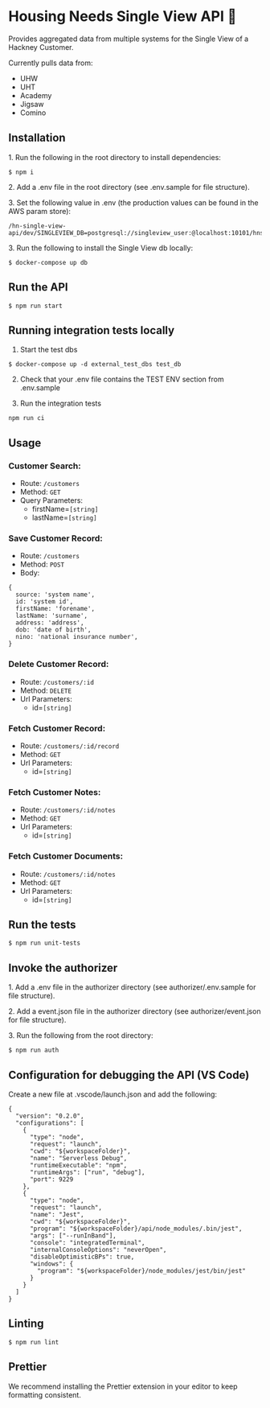 # Housing Needs Single View API :mag_right:

Provides aggregated data from multiple systems for the Single View of a Hackney Customer.

Currently pulls data from:

- UHW
- UHT
- Academy
- Jigsaw
- Comino

## Installation

1\. Run the following in the root directory to install dependencies:

```
$ npm i
```

2\. Add a .env file in the root directory (see .env.sample for file structure).

3\. Set the following value in .env (the production values can be found in the AWS param store):

```
/hn-single-view-api/dev/SINGLEVIEW_DB=postgresql://singleview_user:@localhost:10101/hnsingleview
```

3\. Run the following to install the Single View db locally:

```
$ docker-compose up db
```

## Run the API

```
$ npm run start
```

## Running integration tests locally

1. Start the test dbs

```
$ docker-compose up -d external_test_dbs test_db
```

2. Check that your .env file contains the TEST ENV section from .env.sample

3. Run the integration tests

```
npm run ci
```

## Usage

### Customer Search:

- Route: `/customers`
- Method: `GET`
- Query Parameters:
  - firstName=`[string]`
  - lastName=`[string]`

### Save Customer Record:

- Route: `/customers`
- Method: `POST`
- Body:

```
{
  source: 'system name',
  id: 'system id',
  firstName: 'forename',
  lastName: 'surname',
  address: 'address',
  dob: 'date of birth',
  nino: 'national insurance number',
}
```

### Delete Customer Record:

- Route: `/customers/:id`
- Method: `DELETE`
- Url Parameters:
  - id=`[string]`

### Fetch Customer Record:

- Route: `/customers/:id/record`
- Method: `GET`
- Url Parameters:
  - id=`[string]`

### Fetch Customer Notes:

- Route: `/customers/:id/notes`
- Method: `GET`
- Url Parameters:
  - id=`[string]`

### Fetch Customer Documents:

- Route: `/customers/:id/notes`
- Method: `GET`
- Url Parameters:
  - id=`[string]`

## Run the tests

```
$ npm run unit-tests
```

## Invoke the authorizer

1\. Add a .env file in the authorizer directory (see authorizer/.env.sample for file structure).

2\. Add a event.json file in the authorizer directory (see authorizer/event.json for file structure).

3\. Run the following from the root directory:

```
$ npm run auth
```

## Configuration for debugging the API (VS Code)

Create a new file at .vscode/launch.json and add the following:

```
{
  "version": "0.2.0",
  "configurations": [
    {
      "type": "node",
      "request": "launch",
      "cwd": "${workspaceFolder}",
      "name": "Serverless Debug",
      "runtimeExecutable": "npm",
      "runtimeArgs": ["run", "debug"],
      "port": 9229
    },
    {
      "type": "node",
      "request": "launch",
      "name": "Jest",
      "cwd": "${workspaceFolder}",
      "program": "${workspaceFolder}/api/node_modules/.bin/jest",
      "args": ["--runInBand"],
      "console": "integratedTerminal",
      "internalConsoleOptions": "neverOpen",
      "disableOptimisticBPs": true,
      "windows": {
        "program": "${workspaceFolder}/node_modules/jest/bin/jest"
      }
    }
  ]
}

```

## Linting

```
$ npm run lint
```

## Prettier

We recommend installing the Prettier extension in your editor to keep formatting consistent.
